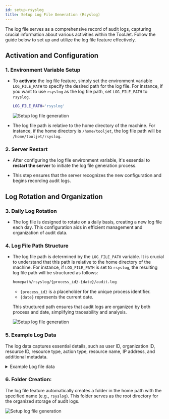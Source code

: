 ```yaml
---
id: setup-rsyslog
title: Setup Log File Generation (Rsyslog)
---
```

<div style={{paddingTop:'24px', paddingBottom:'24px'}}>

The log file serves as a comprehensive record of audit logs, capturing crucial information about various activities within the ToolJet. Follow the guide below to set up and utilize the log file feature effectively.

</div>

<div style={{paddingTop:'24px', paddingBottom:'24px'}}>

## Activation and Configuration

### 1. Environment Variable Setup

- To **activate** the log file feature, simply set the environment variable `LOG_FILE_PATH` to specify the desired path for the log file. For instance, if you want to use `rsyslog` as the log file path, set `LOG_FILE_PATH` to `rsyslog`.

  ```bash
  LOG_FILE_PATH='rsyslog'
  ```

  <div style={{textAlign: 'center'}}>
    <img style={{ border:'0', marginBottom:'15px', borderRadius:'5px', boxShadow: '0px 1px 3px rgba(0, 0, 0, 0.2)' }} className="screenshot-full" src="/img/how-to/setup-rsyslog/envfile.png" alt="Setup log file generation" />
  </div>

- The log file path is relative to the home directory of the machine. For instance, if the home directory is `/home/tooljet`, the log file path will be `/home/tooljet/rsyslog`.

### 2. Server Restart
   
- After configuring the log file environment variable, it's essential to **restart the server** to initiate the log file generation process.

- This step ensures that the server recognizes the new configuration and begins recording audit logs.

</div>

<div style={{paddingTop:'24px', paddingBottom:'24px'}}>

## Log Rotation and Organization

### 3. Daily Log Rotation

- The log file is designed to rotate on a daily basis, creating a new log file each day. This configuration aids in efficient management and organization of audit data.

### 4. Log File Path Structure

- The log file path is determined by the `LOG_FILE_PATH` variable. It is crucial to understand that this path is relative to the home directory of the machine. For instance, if `LOG_FILE_PATH` is set to `rsyslog`, the resulting log file path will be structured as follows:  

  ```bash
  homepath/rsyslog/{process_id}-{date}/audit.log
  ```
  
  - `{process_id}` is a placeholder for the unique process identifier.
  - `{date}` represents the current date.
  
  This structured path ensures that audit logs are organized by both process and date, simplifying traceability and analysis.

  <div style={{textAlign: 'center'}}>
    <img style={{ border:'0', marginBottom:'15px', borderRadius:'5px', boxShadow: '0px 1px 3px rgba(0, 0, 0, 0.2)' }} className="screenshot-full" src="/img/how-to/setup-rsyslog/timestamp.png" alt="Setup log file generation" />
  </div>

### 5. Example Log Data
   
The log data captures essential details, such as user ID, organization ID, resource ID, resource type, action type, resource name, IP address, and additional metadata.

<details>
<summary>Example Log file data</summary>

```bash
{
  level: 'info',
  message: 'PERFORM APP_CREATE OF awdasdawdwd APP',
  timestamp: '2023-11-02 17:12:40',
  auditLog: {
    userId: '0ad48e21-e7a2-4597-9568-c4535aedf687',
    organizationId: 'cf8e132f-a68a-4c81-a0d4-3617b79e7b17',
    resourceId: 'eac02f79-b8e2-495a-bffe-82633416c829',
    resourceType: 'APP',
    actionType: 'APP_CREATE',
    resourceName: 'awdasdawdwd',
    ipAddress: '::1',
    metadata: {
      userAgent: 'Mozilla/5.0 (Macintosh; Intel Mac OS X 10_15_7) AppleWebKit/537.36 (KHTML, like Gecko) Chrome/118.0.0.0 Safari/537.36',
      tooljetVersion: '2.22.2-ee2.8.3'
    }
  },
  label: 'APP'
}
```

</details>

### 6. Folder Creation:

The log file feature automatically creates a folder in the home path with the specified name (e.g., `rsyslog`). This folder serves as the root directory for the organized storage of audit logs.

<div style={{textAlign: 'center'}}>
  <img style={{ border:'0', marginBottom:'15px', borderRadius:'5px', boxShadow: '0px 1px 3px rgba(0, 0, 0, 0.2)' }} className="screenshot-full" src="/img/how-to/setup-rsyslog/folder.png" alt="Setup log file generation" />
</div>

</div>